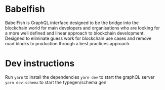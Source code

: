 # Babelfish

BabelFish is GraphQL interface designed to be the bridge into the blockchain world for main developers and organisations who are looking for a more well defined and linear approach to blockchain development. Designed to eliminate guess work for blockchain use cases and remove road blocks to production through a best practices approach.

# Dev instructions

Run
`yarn` to install the dependencies
`yarn dev` to start the graphQL server
`yarn dev:schema` to start the typegen/schema gen
